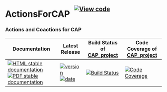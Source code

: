 <!-- BEGIN HEADER -->
# ActionsForCAP&ensp;<sup><sup>[![View code][code-img]][code-url]</sup></sup>

### Actions and Coactions for CAP

| Documentation | Latest Release | Build Status of [CAP_project](/../../) | Code Coverage of [CAP_project](/../../) |
| ------------- | -------------- | ------------ | ------------- |
| [![HTML stable documentation][html-img]][html-url] [![PDF stable documentation][pdf-img]][pdf-url] | [![version][version-img]][version-url] [![date][date-img]][date-url] | [![Build Status][tests-img]][tests-url] | [![Code Coverage][codecov-img]][codecov-url] |

<!-- END HEADER -->
<!-- BEGIN FOOTER -->
[html-img]: https://img.shields.io/badge/🔗%20HTML-stable-blue.svg
[html-url]: https://homalg-project.github.io/CAP_project/ActionsForCAP/doc/chap0_mj.html

[pdf-img]: https://img.shields.io/badge/🔗%20PDF-stable-blue.svg
[pdf-url]: https://homalg-project.github.io/CAP_project/ActionsForCAP/download_pdf.html

[version-img]: https://img.shields.io/endpoint?url=https://homalg-project.github.io/CAP_project/ActionsForCAP/badge_version.json&label=🔗%20version&color=yellow
[version-url]: https://homalg-project.github.io/CAP_project/ActionsForCAP/view_release.html

[date-img]: https://img.shields.io/endpoint?url=https://homalg-project.github.io/CAP_project/ActionsForCAP/badge_date.json&label=🔗%20released%20on&color=yellow
[date-url]: https://homalg-project.github.io/CAP_project/ActionsForCAP/view_release.html

[tests-img]: https://github.com/homalg-project/CAP_project/workflows/Tests/badge.svg?branch=master
[tests-url]: https://github.com/homalg-project/CAP_project/actions?query=workflow%3ATests+branch%3Amaster

[codecov-img]: https://codecov.io/gh/homalg-project/CAP_project/branch/master/graph/badge.svg
[codecov-url]: https://codecov.io/gh/homalg-project/CAP_project

[code-img]: https://img.shields.io/badge/-View%20code-blue?logo=github
[code-url]: https://github.com/homalg-project/CAP_project/tree/master/ActionsForCAP#top
<!-- END FOOTER -->
